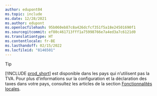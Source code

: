 ```yaml
---
author: edupont04
ms.topic: include
ms.date: 12/28/2021
ms.author: edupont
ms.openlocfilehash: 95b060eb87c8a426dcfcf351f5a18e24501690f1
ms.sourcegitcommit: ef80c461713fff1a75998766e7a4ed3a7c6121d0
ms.translationtype: HT
ms.contentlocale: fr-BE
ms.lasthandoff: 02/15/2022
ms.locfileid: "8146501"
---
```

> [!TIP]
> [!INCLUDE [prod_short](prod_short.md)] est disponible dans les pays qui n’utilisent pas la TVA. Pour plus d’informations sur la configuration et la déclaration des taxes dans votre pays, consultez les articles de la section [Fonctionnalités locales](../about-localization.md).  
